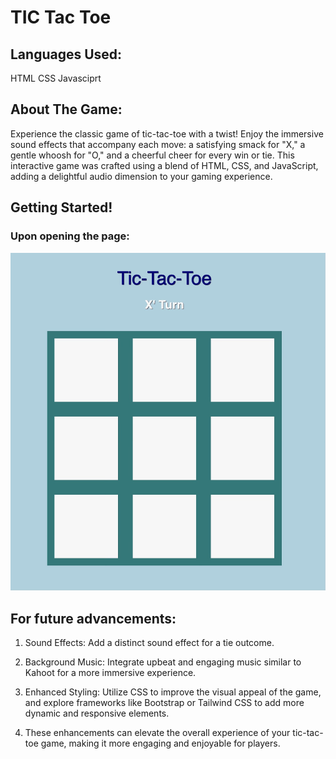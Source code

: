 # TIC Tac Toe

## Languages Used:
HTML CSS Javasciprt

## About The Game:
Experience the classic game of tic-tac-toe with a twist! Enjoy the immersive sound effects that accompany each move: a satisfying smack for "X," a gentle whoosh for "O," and a cheerful cheer for every win or tie. This interactive game was crafted using a blend of HTML, CSS, and JavaScript, adding a delightful audio dimension to your gaming experience.

## Getting Started!
### Upon opening the page:
![Opening Page](images/opening-page.jpg)

## For future advancements:
1. Sound Effects: Add a distinct sound effect for a tie outcome. 
   
2. Background Music: Integrate upbeat and engaging music similar 
   to Kahoot for a more immersive experience.                    
   
3. Enhanced Styling: Utilize CSS to improve the visual appeal of
   the game, and explore frameworks like Bootstrap or Tailwind
   CSS to add more dynamic and responsive elements.              
   
4. These enhancements can elevate the overall experience of your
   tic-tac-toe game, making it more engaging and enjoyable for
   players.                                                      
